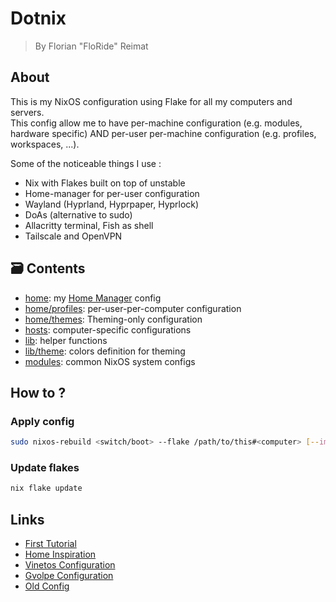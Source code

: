 # Dotnix

> By Florian "FloRide" Reimat

## About

This is my NixOS configuration using Flake for all my computers and servers.  
This config allow me to have per-machine configuration (e.g. modules, hardware specific) AND per-user per-machine configuration (e.g. profiles, workspaces, ...).

Some of the noticeable things I use :

- Nix with Flakes built on top of unstable
- Home-manager for per-user configuration
- Wayland (Hyprland, Hyprpaper, Hyprlock)
- DoAs (alternative to sudo)
- Allacritty terminal, Fish as shell
- Tailscale and OpenVPN

## 🗃️ Contents

- [home](home): my [Home Manager](https://github.com/nix-community/home-manager) config
- [home/profiles](home/profiles): per-user-per-computer configuration
- [home/themes](home/themes): Theming-only configuration
- [hosts](hosts): computer-specific configurations
- [lib](lib): helper functions
- [lib/theme](lib/theme): colors definition for theming
- [modules](modules): common NixOS system configs

## How to ?
### Apply config

```sh
sudo nixos-rebuild <switch/boot> --flake /path/to/this#<computer> [--impure]
```

### Update flakes

```sh
nix flake update
```

## Links
- [First Tutorial](https://ghedam.at/24353/tutorial-getting-started-with-home-manager-for-nix)
- [Home Inspiration](https://github.com/an-nihil00/nixhome)
- [Vinetos Configuration](https://github.com/Vinetos/dotnix)
- [Gvolpe Configuration](https://github.com/gvolpe/nix-config.git)
- [Old Config](https://github.com/FloRide1/nixhome)

